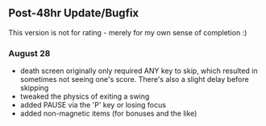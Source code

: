 ## Post-48hr Update/Bugfix

This version is not for rating - merely for my own sense of completion :)


### August 28

 - death screen originally only required ANY key to skip, which resulted in sometimes not seeing one's score.  There's also a slight delay before skipping
 - tweaked the physics of exiting a swing
 - added PAUSE via the 'P' key or losing focus
 - added non-magnetic items (for bonuses and the like)
